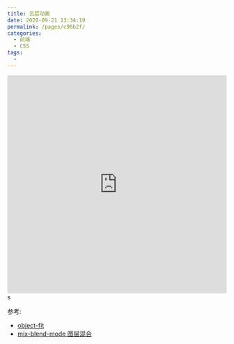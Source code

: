 ```yaml
---
title: 云层动画
date: 2020-09-21 13:34:19
permalink: /pages/c96b2f/
categories:
  - 前端
  - CSS
tags:
  -
---
```


<iframe src="https://codesandbox.io/embed/lucid-wu-us4lm?fontsize=14&hidenavigation=1&theme=dark"
     style="width:100%; height:500px; border:0; border-radius: 4px; overflow:hidden;"
     title="lucid-wu-us4lm"
     allow="accelerometer; ambient-light-sensor; camera; encrypted-media; geolocation; gyroscope; hid; microphone; midi; payment; usb; vr; xr-spatial-tracking"
     sandbox="allow-forms allow-modals allow-popups allow-presentation allow-same-origin allow-scripts"
   ></iframe>s

参考:

- [object-fit](https://developer.mozilla.org/zh-CN/docs/Web/CSS/object-fit)
- [mix-blend-mode 图层混合](https://developer.mozilla.org/zh-CN/docs/Web/CSS/mix-blend-mode)
